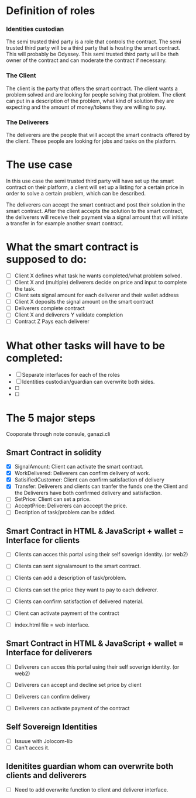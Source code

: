 # Definition of roles
### **Identities custodian**
The semi trusted third party is a role that controls the contract. The semi trusted third party will be a third party that is hosting the smart contract. This will probably be Odyssey. This semi trusted third party will be theh owner of the contract and can moderate the contract if necessary.

### **The Client**
The client is the party that offers the smart contract. The client wants a problem solved and are looking for people solving that problem. The client can put in a description of the problem, what kind of solution they are expecting and the amount of money/tokens they are willing to pay.

### **The Deliverers**
The deliverers are the people that will accept the smart contracts offered by the client. These people are looking for jobs and tasks on the platform.

# The use case
In this use case the semi trusted third party will have set up the smart contract on their platform, a client will set up a listing for a certain price in order to solve a certain problem, which can be described.

The deliverers can accept the smart contract and post their solution in the smart contract. After the client accepts the solution to the smart contract, the deliverers will receive their payment via a signal amount that will initiate a transfer in for example another smart contract.

# What the smart contract is supposed to do:
- [ ] Client X defines what task he wants completed/what problem solved.
- [ ] Client X and (multiple) deliverers decide on price and input to complete the task.
- [ ] Client sets signal amount for each deliverer and their wallet address
- [ ] Client X deposits the signal amount on the smart contract
- [ ] Deliverers complete contract
- [ ] Client X and deliverers Y validate completion
- [ ] Contract Z Pays each deliverer

# What other tasks will have to be completed:
- [ ] Separate interfaces for each of the roles
- [ ] Identities custodian/guardian can overwrite both sides.
- [ ] 
- [ ] 

# The 5 major steps
Cooporate through note consule, ganazi.cli

## Smart Contract in solidity
- [x] SignalAmount: Client can activate the smart contract.
- [x] WorkDelivered: Deliverers can confirm delivery of work.
- [x] SatisifiedCustomer: Client can confirm satisfaction of delivery
- [x] Transfer: Deliverers and clients can tranfer the funds one the Client and the Deliverers have both confirmed delivery and satisfaction.
- [ ] SetPrice: Client can set a price.
- [ ] AcceptPrice: Deliverers can acccept the price.
- [ ] Decription of task/problem can be added.

## Smart Contract in HTML & JavaScript + wallet = Interface for clients
- [ ] Clients can acces this portal using their self soverign identity. (or web2)
- [ ] Clients can sent signalamount to the smart contract.
- [ ] Clients can add a description of task/problem.
- [ ] Clients can set the price they want to pay to each deliverer.
- [ ] Clients can confirm satisfaction of delivered material.
- [ ] Client can activate payment of the contract

- [ ] index.html file = web interface. 

## Smart Contract in HTML & JavaScript + wallet = Interface for deliverers
- [ ] Deliverers can acces this portal using their self soverign identity. (or web2)
- [ ] Deliverers can accept and decline set price by client
- [ ] Deliverers can confirm delivery
- [ ] Deliverers can activate payment of the contract


## Self Sovereign Identities
- [ ] Issuue with Jolocom-lib
- [ ] Can't acces it.

## Idenitites guardian whom can overwrite both clients and deliverers
- [ ] Need to add overwrite function to client and deliverer interface.
